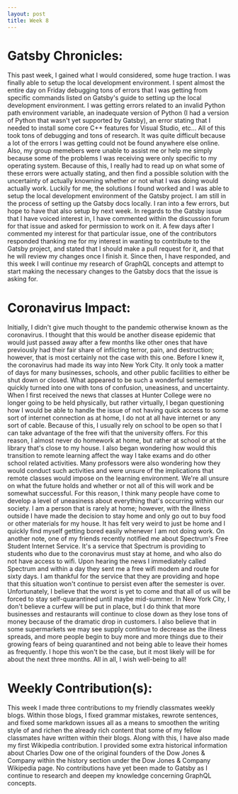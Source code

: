 ```yaml
---
layout: post
title: Week 8
---
```


# Gatsby Chronicles:
This past week, I gained what I would considered, some huge traction. I was finally able to setup the local development environment. I spent almost the entire day on Friday debugging tons of errors that I was getting from specific commands listed on Gatsby's guide to setting up the local development environment. I was getting errors related to an invalid Python path environment variable, an inadequate version of Python (I had a version of Python that wasn't yet supported by Gatsby), an error stating that I needed to install some core C++ features for Visual Studio, etc... All of this took tons of debugging and tons of research. It was quite difficult because a lot of the errors I was getting could not be found anywhere else online. Also, my group memebers were unable to assist me or help me simply because some of the problems I was receiving were only specific to my operating system. Because of this, I really had to read up on what some of these errors were actually stating, and then find a possible solution with the uncertainty of actually knowning whether or not what I was doing would actually work. Luckily for me, the solutions I found worked and I was able to setup the local development environment of the Gatsby project. I am still in the process of setting up the Gatsby docs locally. I ran into a few errors, but hope to have that also setup by next week. In regards to the Gatsby issue that I have voiced interest in, I have commented within the discussion forum for that issue and asked for permission to work on it. A few days after I commented my interest for that particular issue, one of the contributors responded thanking me for my interest in wanting to contribute to the Gatsby project, and stated that I should make a pull request for it, and that he will review my changes once I finish it. Since then, I have responded, and this week I will continue my research of GraphQL concepts and attempt to start making the necessary changes to the Gatsby docs that the issue is asking for.


# Coronavirus Impact:
Initially, I didn't give much thought to the pandemic otherwise known as the coronavirus. I thought that this would be another disease epidemic that would just passed away after a few months like other ones that have previously had their fair share of inflicting terror, pain, and destruction; however, that is most certainly not the case with this one. Before I knew it, the coronavirus had made its way into New York City. It only took a matter of days for many businesses, schools, and other public facilities to either be shut down or closed. What appeared to be such a wonderful semester quickly turned into one with tons of confusion, uneasiness, and uncertainty. When I first received the news that classes at Hunter College were no longer going to be held physically, but rather virtually, I began questioning how I would be able to handle the issue of not having quick access to some sort of internet connection as at home, I do not at all have internet or any sort of cable. Because of this, I usually rely on school to be open so that I can take advantage of the free wifi that the university offers. For this reason, I almost never do homework at home, but rather at school or at the library that's close to my house. I also began wondering how would this transition to remote learning affect the way I take exams and do other school related activities. Many professors were also wondering how they would conduct such activities and were unsure of the implications that remote classes would impose on the learning environment. We're all unsure on what the future holds and whether or not all of this will work and be somewhat successful. For this reason, I think many people have come to develop a level of uneasiness about everything that's occurring within our society. I am a person that is rarely at home; however, with the illness outside I have made the decision to stay home and only go out to buy food or other materials for my house. It has felt very weird to just be home and I quickly find myself getting bored easily whenever I am not doing work. On another note, one of my friends recently notified me about Spectrum's Free Student Internet Service. It's a service that Spectrum is providing to students who due to the coronavirus must stay at home, and who also do not have access to wifi. Upon hearing the news I immediately called Spectrum and within a day they sent me a free wifi modem and route for sixty days. I am thankful for the service that they are providing and hope that this situation won't continue to persist even after the semester is over. Unfortunately, I believe that the worst is yet to come and that all of us will be forced to stay self-quarantined until maybe mid-summer. In New York City, I don't believe a curfew will be put in place, but I do think that more businesses and restaurants will continue to close down as they lose tons of money because of the dramatic drop in customers. I also believe that in some supermarkets we may see supply continue to decrease as the illness spreads, and more people begin to buy more and more things due to their growing fears of being quarantined and not being able to leave their homes as frequently. I hope this won't be the case, but it most likely will be for about the next three months. All in all, I wish well-being to all!


# Weekly Contribution(s):
This week I made three contributions to my friendly classmates weekly blogs. Within those blogs, I fixed grammar mistakes, rewrote sentences, and fixed some markdown issues all as a means to smoothen the writing style of and richen the already rich content that some of my fellow classmates have written within their blogs. Along with this, I have also made my first Wikipedia contribution. I provided some extra historical information about Charles Dow one of the original founders of the Dow Jones & Company within the history section under the Dow Jones & Company Wikipedia page. No contributions have yet been made to Gatsby as I continue to research and deepen my knowledge concerning GraphQL concepts.
